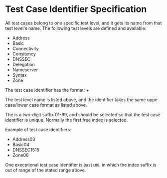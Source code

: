 # Test Case Identifier Specification

All test cases belong to one specific test level, and it gets its name from that
test level's name. The following test levels are defined and available:

* Address
* Basic
* Connectivity
* Consitency
* DNSSEC
* Delegation
* Nameserver
* Syntax
* Zone

The test case identifier has the format: <Test Level name> + <Index>

The test level name is listed above, and the identifier takes the same uppe
case/lower case format as listed above.

The <Index> is a two-digit suffix 01-99, and should be selected so that the test
case identifier is unique. Normally the first free index is selected.

Example of test case identifiers:

* Address03
* Basic04
* DNSSEC1515
* Zone06

One execptional test case identifier is `Basic00`, in which the index suffix is
out of range of the stated range above.
